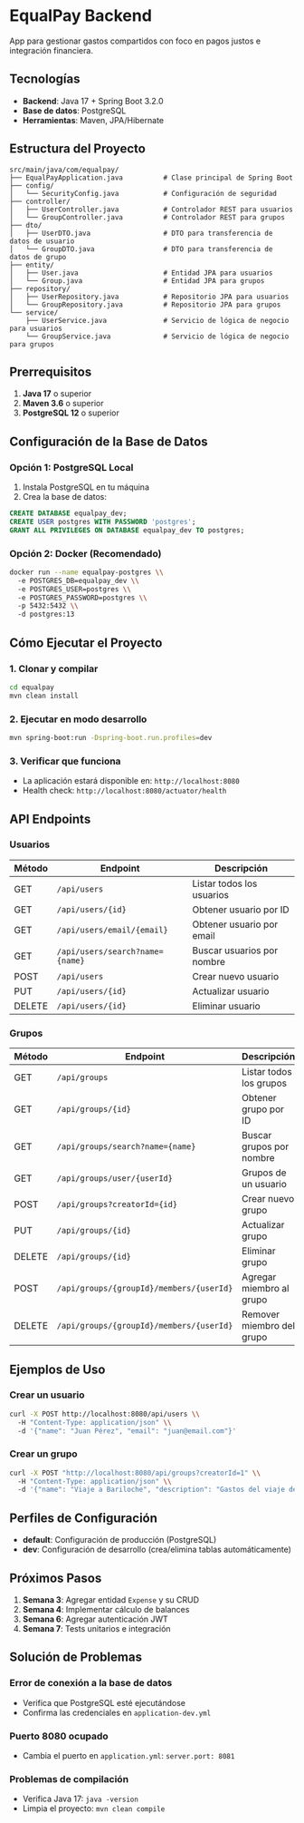# EqualPay Backend

App para gestionar gastos compartidos con foco en pagos justos e integración financiera.

## Tecnologías

- **Backend**: Java 17 + Spring Boot 3.2.0
- **Base de datos**: PostgreSQL
- **Herramientas**: Maven, JPA/Hibernate

## Estructura del Proyecto

```
src/main/java/com/equalpay/
├── EqualPayApplication.java          # Clase principal de Spring Boot
├── config/
│   └── SecurityConfig.java           # Configuración de seguridad
├── controller/
│   ├── UserController.java           # Controlador REST para usuarios
│   └── GroupController.java          # Controlador REST para grupos
├── dto/
│   ├── UserDTO.java                  # DTO para transferencia de datos de usuario
│   └── GroupDTO.java                 # DTO para transferencia de datos de grupo
├── entity/
│   ├── User.java                     # Entidad JPA para usuarios
│   └── Group.java                    # Entidad JPA para grupos
├── repository/
│   ├── UserRepository.java           # Repositorio JPA para usuarios
│   └── GroupRepository.java          # Repositorio JPA para grupos
└── service/
    ├── UserService.java              # Servicio de lógica de negocio para usuarios
    └── GroupService.java             # Servicio de lógica de negocio para grupos
```

## Prerrequisitos

1. **Java 17** o superior
2. **Maven 3.6** o superior
3. **PostgreSQL 12** o superior

## Configuración de la Base de Datos

### Opción 1: PostgreSQL Local

1. Instala PostgreSQL en tu máquina
2. Crea la base de datos:
```sql
CREATE DATABASE equalpay_dev;
CREATE USER postgres WITH PASSWORD 'postgres';
GRANT ALL PRIVILEGES ON DATABASE equalpay_dev TO postgres;
```

### Opción 2: Docker (Recomendado)

```bash
docker run --name equalpay-postgres \\
  -e POSTGRES_DB=equalpay_dev \\
  -e POSTGRES_USER=postgres \\
  -e POSTGRES_PASSWORD=postgres \\
  -p 5432:5432 \\
  -d postgres:13
```

## Cómo Ejecutar el Proyecto

### 1. Clonar y compilar
```bash
cd equalpay
mvn clean install
```

### 2. Ejecutar en modo desarrollo
```bash
mvn spring-boot:run -Dspring-boot.run.profiles=dev
```

### 3. Verificar que funciona
- La aplicación estará disponible en: `http://localhost:8080`
- Health check: `http://localhost:8080/actuator/health`

## API Endpoints

### Usuarios

| Método | Endpoint | Descripción |
|--------|----------|-------------|
| GET | `/api/users` | Listar todos los usuarios |
| GET | `/api/users/{id}` | Obtener usuario por ID |
| GET | `/api/users/email/{email}` | Obtener usuario por email |
| GET | `/api/users/search?name={name}` | Buscar usuarios por nombre |
| POST | `/api/users` | Crear nuevo usuario |
| PUT | `/api/users/{id}` | Actualizar usuario |
| DELETE | `/api/users/{id}` | Eliminar usuario |

### Grupos

| Método | Endpoint | Descripción |
|--------|----------|-------------|
| GET | `/api/groups` | Listar todos los grupos |
| GET | `/api/groups/{id}` | Obtener grupo por ID |
| GET | `/api/groups/search?name={name}` | Buscar grupos por nombre |
| GET | `/api/groups/user/{userId}` | Grupos de un usuario |
| POST | `/api/groups?creatorId={id}` | Crear nuevo grupo |
| PUT | `/api/groups/{id}` | Actualizar grupo |
| DELETE | `/api/groups/{id}` | Eliminar grupo |
| POST | `/api/groups/{groupId}/members/{userId}` | Agregar miembro al grupo |
| DELETE | `/api/groups/{groupId}/members/{userId}` | Remover miembro del grupo |

## Ejemplos de Uso

### Crear un usuario
```bash
curl -X POST http://localhost:8080/api/users \\
  -H "Content-Type: application/json" \\
  -d '{"name": "Juan Pérez", "email": "juan@email.com"}'
```

### Crear un grupo
```bash
curl -X POST "http://localhost:8080/api/groups?creatorId=1" \\
  -H "Content-Type: application/json" \\
  -d '{"name": "Viaje a Bariloche", "description": "Gastos del viaje de fin de año"}'
```

## Perfiles de Configuración

- **default**: Configuración de producción (PostgreSQL)
- **dev**: Configuración de desarrollo (crea/elimina tablas automáticamente)

## Próximos Pasos

1. **Semana 3**: Agregar entidad `Expense` y su CRUD
2. **Semana 4**: Implementar cálculo de balances
3. **Semana 6**: Agregar autenticación JWT
4. **Semana 7**: Tests unitarios e integración

## Solución de Problemas

### Error de conexión a la base de datos
- Verifica que PostgreSQL esté ejecutándose
- Confirma las credenciales en `application-dev.yml`

### Puerto 8080 ocupado
- Cambia el puerto en `application.yml`: `server.port: 8081`

### Problemas de compilación
- Verifica Java 17: `java -version`
- Limpia el proyecto: `mvn clean compile`